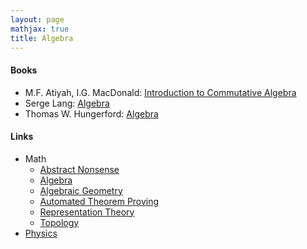 ```yaml
---
layout: page
mathjax: true
title: Algebra
---
```


#### Books
* M.F. Atiyah, I.G. MacDonald: [Introduction to Commutative Algebra](https://www.amazon.com/Introduction-Commutative-Algebra-Addison-Wesley-Mathematics/dp/0201407515)
* Serge Lang: [Algebra](https://www.amazon.com/Algebra-Graduate-Texts-Mathematics-Serge/dp/038795385X/)
* Thomas W. Hungerford: [Algebra](https://www.amazon.com/Algebra-Graduate-Texts-Mathematics-v/dp/0387905189)

#### Links
* Math
  * [Abstract Nonsense](math/abstract_nonsense.md)
  * [Algebra](math/algebra.md)
  * [Algebraic Geometry](math/algebraic_geometry.md)
  * [Automated Theorem Proving](math/automated_theorem_proving.md)
  * [Representation Theory](math/representation_theory.md)
  * [Topology](math/topology.md)
* [Physics](physics.md)


